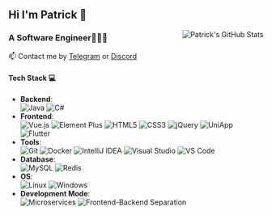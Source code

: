## Hi I'm Patrick 👋

<img style="max-width: 450px" align="right" src="https://github-readme-stats.vercel.app/api?username=patrick12138&show_icons=true&theme=buefy&include_all_commits=true&hide=contribs,issues" alt="Patrick's GitHub Stats"/>

### A Software Engineer👨🏻‍💻
📫 Contact me by  [Telegram](https://t.me/Patrick12138) or [Discord](https://discord.com/users/692627283286163458)

#### Tech Stack 💻
- **Backend**:  
  ![Java](https://img.shields.io/badge/Java-ED8B00?style=flat&logo=java&logoColor=white) ![C#](https://img.shields.io/badge/C%23-239120?style=flat&logo=c-sharp&logoColor=white)
- **Frontend**:  
  ![Vue.js](https://img.shields.io/badge/Vue.js-35495E?style=flat&logo=vue.js&logoColor=4FC08D) ![Element Plus](https://img.shields.io/badge/Element%20Plus-409EFF?style=flat&logo=element&logoColor=white) ![HTML5](https://img.shields.io/badge/HTML5-E34F26?style=flat&logo=html5&logoColor=white) ![CSS3](https://img.shields.io/badge/CSS3-1572B6?style=flat&logo=css3&logoColor=white) ![jQuery](https://img.shields.io/badge/jQuery-0769AD?style=flat&logo=jquery&logoColor=white) ![UniApp](https://img.shields.io/badge/UniApp-2BD860?style=flat&logo=uniapp&logoColor=white) ![Flutter](https://img.shields.io/badge/Flutter-02569B?style=flat&logo=flutter&logoColor=white)
- **Tools**:  
  ![Git](https://img.shields.io/badge/Git-F05032?style=flat&logo=git&logoColor=white) ![Docker](https://img.shields.io/badge/Docker-2496ED?style=flat&logo=docker&logoColor=white) ![IntelliJ IDEA](https://img.shields.io/badge/IntelliJ%20IDEA-000000?style=flat&logo=intellij-idea&logoColor=white) ![Visual Studio](https://img.shields.io/badge/Visual%20Studio-5C2D91?style=flat&logo=visual-studio&logoColor=white) ![VS Code](https://img.shields.io/badge/VS%20Code-007ACC?style=flat&logo=visual-studio-code&logoColor=white) 
- **Database**:  
  ![MySQL](https://img.shields.io/badge/MySQL-4479A1?style=flat&logo=mysql&logoColor=white) ![Redis](https://img.shields.io/badge/Redis-DC382D?style=flat&logo=redis&logoColor=white)
- **OS**:  
  ![Linux](https://img.shields.io/badge/Linux-FCC624?style=flat&logo=linux&logoColor=black) ![Windows](https://img.shields.io/badge/Windows-0078D6?style=flat&logo=windows&logoColor=white)
- **Development Mode**:  
  ![Microservices](https://img.shields.io/badge/Microservices-20232A?style=flat&logo=microservices&logoColor=white) ![Frontend-Backend Separation](https://img.shields.io/badge/Frontend--Backend%20Separation-20232A?style=flat&logo=web&logoColor=white)
